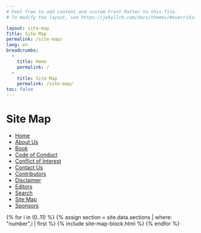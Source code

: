 ```yaml
---
# Feel free to add content and custom Front Matter to this file.
# To modify the layout, see https://jekyllrb.com/docs/themes/#overriding-theme-defaults

layout: site-map
Title: Site Map
permalink: /site-map/
lang: en
breadcrumbs:
  -
    title: Home
    permalink: /
  -
    title: Site Map
    permalink: /site-map/
toc: false
---
```


# Site Map

<div class="site-map" markdown="1">
  
- [Home](/)
- [About Us](/about-us/)
- [Book](/book/)
- [Code of Conduct](/code-of-conduct/)
- [Conflict of Interest](/conflict-of-interest/)
- [Contact Us](/contact-us/)
- [Contributors](/contributors/)
- [Disclaimer](/disclaimer/)
- [Editors](/editors/)
- [Search](/search/)
- [Site Map](/site-map/)
- [Sponsors](/sponsors/)

</div>
<div class="site-map" markdown="1">
  
{% for i in (0..11) %}
  {% assign section = site.data.sections | where: "number",i | first %}
  {% include site-map-block.html %}
{% endfor %}

</div>